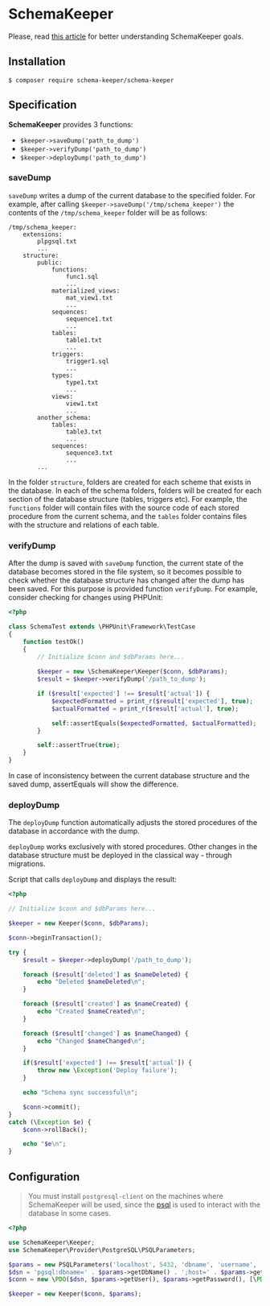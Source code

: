 # SchemaKeeper

Please, read [this article](https://github.com/dmytro-demchyna/schema-keeper/wiki/Database-continuous-integration-using-SchemaKeeper) for better understanding SchemaKeeper goals.

## Installation

```
$ composer require schema-keeper/schema-keeper
```

## Specification
**SchemaKeeper**  provides 3 functions:
* `$keeper->saveDump('path_to_dump')`
* `$keeper->verifyDump('path_to_dump')`
* `$keeper->deployDump('path_to_dump')`

### saveDump
`saveDump` writes a dump of the current database to the specified folder. For example, after calling `$keeper->saveDump('/tmp/schema_keeper')` the contents of the `/tmp/schema_keeper` folder will be as follows:

```
/tmp/schema_keeper:
    extensions:
        plpgsql.txt
        ...
    structure:
        public:
            functions:
                func1.sql
                ...
            materialized_views:
                mat_view1.txt
                ...
            sequences:
                sequence1.txt
                ...
            tables:
                table1.txt
                ...
            triggers:
                trigger1.sql
                ...
            types:
                type1.txt
                ...
            views:
                view1.txt
                ...
        another_schema:
            tables:
                table3.txt
                ...
            sequences:
                sequence3.txt
                ...
        ...
```

In the folder `structure`, folders are created for each scheme that exists in the database. In each of the schema folders, folders will be created for each section of the database structure (tables, triggers etc). For example, the `functions` folder will contain
files with the source code of each stored procedure from the current schema, and the `tables` folder contains files with the structure and relations of each table.

### verifyDump
After the dump is saved with `saveDump` function, the current state of the database becomes stored in the file system, so
it becomes possible to check whether the database structure has changed after the dump has been saved. For this purpose is provided
function `verifyDump`. For example, consider checking for changes using PHPUnit:

```php
<?php

class SchemaTest extends \PHPUnit\Framework\TestCase
{
    function testOk()
    {
        // Initialize $conn and $dbParams here...
        
        $keeper = new \SchemaKeeper\Keeper($conn, $dbParams);
        $result = $keeper->verifyDump('/path_to_dump');

        if ($result['expected'] !== $result['actual']) {
            $expectedFormatted = print_r($result['expected'], true);
            $actualFormatted = print_r($result['actual'], true);

            self::assertEquals($expectedFormatted, $actualFormatted);
        }

        self::assertTrue(true);
    }
}

```

In case of inconsistency between the current database structure and the saved dump, assertEquals will show the difference.

### deployDump

The `deployDump` function automatically adjusts the stored procedures of the database in accordance with the dump.

`deployDump` works exclusively with stored procedures. Other changes in the database structure must be deployed in the classical way - through migrations.

Script that calls `deployDump` and displays the result:

```php
<?php

// Initialize $conn and $dbParams here...

$keeper = new Keeper($conn, $dbParams);

$conn->beginTransaction();

try {
    $result = $keeper->deployDump('/path_to_dump');

    foreach ($result['deleted'] as $nameDeleted) {
        echo "Deleted $nameDeleted\n";
    }

    foreach ($result['created'] as $nameCreated) {
        echo "Created $nameCreated\n";
    }

    foreach ($result['changed'] as $nameChanged) {
        echo "Changed $nameChanged\n";
    }

    if($result['expected'] !== $result['actual']) {
        throw new \Exception('Deploy failure');
    }

    echo "Schema sync successful\n";

    $conn->commit();
}
catch (\Exception $e) {
    $conn->rollBack();

    echo "$e\n";
}
```

## Configuration
> You must install `postgresql-client` on the machines where SchemaKeeper will be used, since the [psql](https://www.postgresql.org/docs/current/app-psql.html) is used to interact with the database in some cases.

```php
<?php

use SchemaKeeper\Keeper;
use SchemaKeeper\Provider\PostgreSQL\PSQLParameters;

$params = new PSQLParameters('localhost', 5432, 'dbname', 'username', 'password');
$dsn = 'pgsql:dbname=' . $params->getDbName() . ';host=' . $params->getHost();
$conn = new \PDO($dsn, $params->getUser(), $params->getPassword(), [\PDO::ATTR_ERRMODE => \PDO::ERRMODE_EXCEPTION]);

$keeper = new Keeper($conn, $params);
```